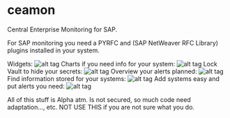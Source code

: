 # ceamon
Central Enterprise Monitoring for SAP.

For SAP monitoring you need a PYRFC and (SAP NetWeaver RFC Library) plugins installed in your system. 


Widgets:
![alt tag](http://i.imgur.com/mEmbwUJ.jpg)
Charts if you need info for your system:
![alt tag](http://i.imgur.com/8pXkZPH.jpg)
Lock Vault to hide your secrets:
![alt tag](http://i.imgur.com/FARJvp3.jpg)
Overview your alerts planned:
![alt tag](http://i.imgur.com/2SY2m0C.jpg)
Find information stored for your systems:
![alt tag](http://i.imgur.com/MKC1RiA.jpg)
Add systems easy and put alerts you need:
![alt tag](http://i.imgur.com/1dRPgOm.jpg)

All of this stuff is Alpha atm. Is not secured, so much code need adaptation..., etc. NOT USE THIS if you are not sure what you do.
